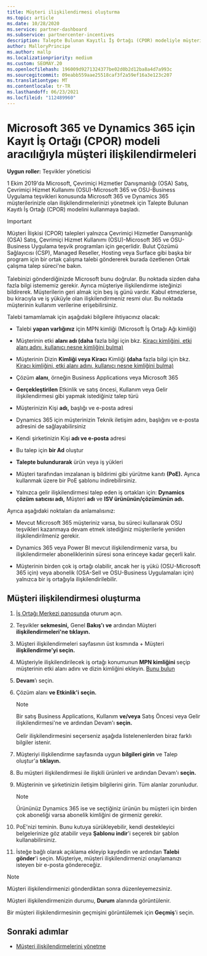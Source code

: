 ```yaml
---
title: Müşteri ilişkilendirmesi oluşturma
ms.topic: article
ms.date: 10/28/2020
ms.service: partner-dashboard
ms.subservice: partnercenter-incentives
description: Talepte Bulunan Kayıtlı İş Ortağı (CPOR) modeliyle müşteri ilişkilendirmeleri oluşturun. Dynamics 365 müşterileri için satış, Microsoft 365 & teşviklerin yönetimine yardımcı olur.
author: MalloryPrincipe
ms.author: mallp
ms.localizationpriority: medium
ms.custom: SEOMAY.20
ms.openlocfilehash: 196009d9271324377be02d0b2d12ba8a4d7a993c
ms.sourcegitcommit: 09eabb559aae25518caf3f2a59ef16a3e123c207
ms.translationtype: MT
ms.contentlocale: tr-TR
ms.lasthandoff: 06/23/2021
ms.locfileid: "112489960"
---
```

# <a name="customer-associations-via-the-claimed-partner-of-record-cpor-model-for-microsoft-365-and-dynamics-365"></a>Microsoft 365 ve Dynamics 365 için Kayıt İş Ortağı (CPOR) modeli aracılığıyla müşteri ilişkilendirmeleri


**Uygun roller:** Teşvikler yöneticisi

1 Ekim 2019'da Microsoft, Çevrimiçi Hizmetler Danışmanlığı (OSA) Satış, Çevrimiçi Hizmet Kullanımı (OSU)-Microsoft 365 ve OSU-Business Uygulama teşvikleri konusunda Microsoft 365 ve Dynamics 365 müşterilerinizle olan ilişkilendirmelerinizi yönetmek için Talepte Bulunan Kayıtlı İş Ortağı (CPOR) modelini kullanmaya başladı.

>[!Important]
> Müşteri İlişkisi (CPOR) talepleri yalnızca Çevrimiçi Hizmetler Danışmanlığı (OSA) Satış, Çevrimiçi Hizmet Kullanımı (OSU)-Microsoft 365 ve OSU-Business Uygulama teşvik programları için geçerlidir. Bulut Çözümü Sağlayıcısı (CSP), Managed Reseller, Hosting veya Surface gibi başka bir program için bir ortak çalışma talebi göndererek burada özetlenen Ortak çalışma talep süreci'ne bakın. <br><br>Talebinizi gönderdiğinizde Microsoft bunu doğrular. Bu noktada sizden daha fazla bilgi istememiz gerekir. Ayrıca müşteriye ilişkilendirme isteğinizi bildirerek. Müşterilerin geri almak için beş iş günü vardır. Kabul etmezlerse, bu kiracıyla ve iş yüküyle olan ilişkilendirmeniz resmi olur. Bu noktada müşterinin kullanım verilerine erişebilirsiniz. 

Talebi tamamlamak için aşağıdaki bilgilere ihtiyacınız olacak:

- Talebi **yapan varlığınız** için MPN kimliği (Microsoft İş Ortağı Ağı kimliği)

- Müşterinin etki **alanı adı (daha** fazla bilgi için bkz. [Kiracı kimliğini, etki alanı adını, kullanıcı nesne kimliğini bulma)](find-ids-and-domain-names.md)

- Müşterinin Dizin **Kimliği veya Kiracı** Kimliği **(daha** fazla bilgi için bkz. [Kiracı kimliğini, etki alanı adını, kullanıcı nesne kimliğini bulma)](find-ids-and-domain-names.md)

- Çözüm **alanı**, örneğin Business Applications veya Microsoft 365

- **Gerçekleştirilen** Etkinlik ve satış öncesi, Kullanım veya Gelir ilişkilendirmesi gibi yapmak istediğiniz talep türü

- Müşterinizin Kişi **adı,** başlığı ve e-posta adresi

- Dynamics 365 için müşterinizin Teknik iletişim  adını, başlığını ve e-posta adresini de sağlayabilirsiniz

- Kendi şirketinizin Kişi **adı ve e-posta** adresi

- Bu talep için **bir Ad** oluştur

- **Talepte bulundurarak** ürün veya iş yükleri

- Müşteri tarafından imzalanan iş bildirimi gibi yürütme kanıtı **(PoE).** Ayrıca kullanmak üzere bir PoE şablonu indirebilirsiniz.

- Yalnızca gelir ilişkilendirmesi talep eden iş ortakları için: **Dynamics çözüm satıcısı adı,** Müşteri **adı** ve **ISV ürününün/çözümünün adı.** 

Ayrıca aşağıdaki noktaları da anlamalısınız:

- Mevcut Microsoft 365 müşteriniz varsa, bu süreci kullanarak OSU teşvikleri kazanmaya devam etmek istediğiniz müşterilerle yeniden ilişkilendirilmeniz gerekir.

- Dynamics 365 veya Power BI mevcut ilişkilendirmeniz varsa, bu ilişkilendirmeler aboneliklerinin süresi sona erinceye kadar geçerli kalır.

- Müşterinin birden çok iş ortağı olabilir, ancak her iş yükü (OSU-Microsoft 365 için) veya abonelik (OSA-Sell ve OSU-Business Uygulamaları için) yalnızca bir iş ortağıyla ilişkilendirilebilir.

## <a name="create-a-customer-association"></a>Müşteri ilişkilendirmesi oluşturma

1. [İş Ortağı Merkezi panosunda](https://partner.microsoft.com/dashboard/) oturum açın.

2. Teşvikler **sekmesini,** Genel **Bakış'ı ve** ardından Müşteri **ilişkilendirmeleri'ne tıklayın.**

3. Müşteri ilişkilendirmeleri sayfasının üst kısmında + Müşteri **ilişkilendirme'yi seçin.**

4. Müşteriyle ilişkilendirilecek iş ortağı konumunun **MPN kimliğini** seçip müşterinin etki alanı adını ve dizin kimliğini ekleyin. [Bunu bulun](find-ids-and-domain-names.md)

5. **Devam**’ı seçin.

6. Çözüm alanı **ve Etkinlik'i** **seçin.** 

   >[!Note]
   >
   >Bir satış Business Applications, Kullanım **ve/veya** Satış Öncesi veya Gelir ilişkilendirmesi'ne ve ardından Devam'ı **seçin.** 
   <br><br>Gelir ilişkilendirmesini seçerseniz aşağıda listelenenlerden biraz farklı bilgiler istenir.

7. Müşteriyi ilişkilendirme sayfasında uygun **bilgileri girin** ve Talep oluştur'a **tıklayın.**

8. Bu müşteri ilişkilendirmesi ile ilişkili ürünleri ve ardından Devam'ı **seçin.**

9. Müşterinin ve şirketinizin iletişim bilgilerini girin. Tüm alanlar zorunludur. 

   >[!NOTE]
   >Ürününüz Dynamics 365 ise ve seçtiğiniz ürünün bu müşteri için birden çok aboneliği varsa abonelik kimliğini de girmeniz gerekir.

10. PoE'nizi teminin. Bunu kutuya sürükleyebilir, kendi destekleyici belgelerinize göz atabilir veya **Şablonu indir**'i seçerek bir şablon kullanabilirsiniz. 

11. İsteğe bağlı olarak açıklama ekleyip kaydedin ve ardından **Talebi gönder**'i seçin. Müşteriye, müşteri ilişkilendirmenizi onaylamanızı isteyen bir e-posta göndereceğiz.

   >[!NOTE]
   >Müşteri ilişkilendirmenizi gönderdiktan sonra düzenleyemezsiniz.

Müşteri ilişkilendirmenizin durumu, **Durum** alanında görüntülenir.

Bir müşteri ilişkilendirmesinin geçmişini görüntülemek için **Geçmiş**'i seçin.

## <a name="next-steps"></a>Sonraki adımlar

- [Müşteri ilişkilendirmelerini yönetme](incentives-manage-customer-associations.md)